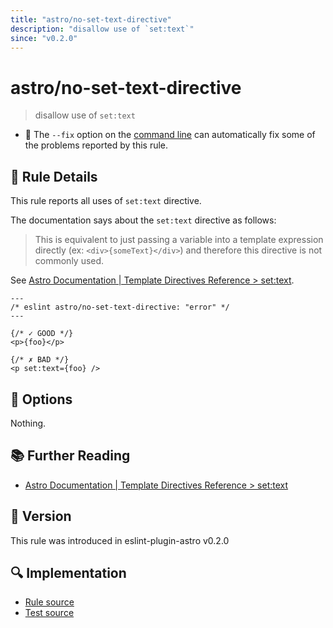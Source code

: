 ```yaml
---
title: "astro/no-set-text-directive"
description: "disallow use of `set:text`"
since: "v0.2.0"
---
```


# astro/no-set-text-directive

> disallow use of `set:text`

- :wrench: The `--fix` option on the [command line](https://eslint.org/docs/user-guide/command-line-interface#fixing-problems) can automatically fix some of the problems reported by this rule.

## :book: Rule Details

This rule reports all uses of `set:text` directive.

The documentation says about the `set:text` directive as follows:

> This is equivalent to just passing a variable into a template expression directly (ex: `<div>{someText}</div>`) and therefore this directive is not commonly used.

See [Astro Documentation | Template Directives Reference > set:text](https://docs.astro.build/en/reference/directives-reference/#settext).

<ESLintCodeBlock fix>

<!--eslint-skip-->

```astro
---
/* eslint astro/no-set-text-directive: "error" */
---

{/* ✓ GOOD */}
<p>{foo}</p>

{/* ✗ BAD */}
<p set:text={foo} />
```

</ESLintCodeBlock>

## :wrench: Options

Nothing.

## :books: Further Reading

- [Astro Documentation | Template Directives Reference > set:text](https://docs.astro.build/en/reference/directives-reference/#settext)

## :rocket: Version

This rule was introduced in eslint-plugin-astro v0.2.0

## :mag: Implementation

- [Rule source](https://github.com/ota-meshi/eslint-plugin-astro/blob/main/src/rules/no-set-text-directive.ts)
- [Test source](https://github.com/ota-meshi/eslint-plugin-astro/blob/main/tests/src/rules/no-set-text-directive.ts)
